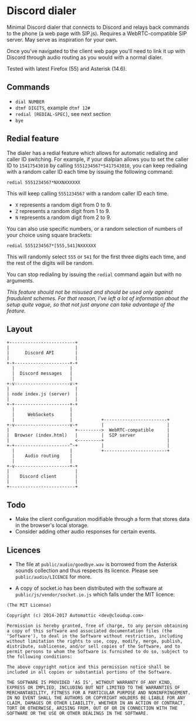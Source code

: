 # Discord dialer

Minimal Discord dialer that connects to Discord and relays back commands to the phone (a web page with SIP.js). Requires a WebRTC-compatible SIP server. May serve as inspiration for your own.

Once you've navigated to the client web page you'll need to link it up with Discord through audio routing as you would with a normal dialer.

Tested with latest Firefox (55) and Asterisk (14.6).


## Commands

* `dial NUMBER`
* `dtmf DIGITS`, example `dtmf 12#`
* `redial [REDIAL-SPEC]`, see next section
* `bye`

## Redial feature

The dialer has a redial feature which allows for automatic redialing and caller ID switching. For example, if your dialplan allows you to set the caller ID to `15417543010` by calling `5551234567*5417543010`, you can keep redialing with a random caller ID each time by issuing the following command:

`redial 5551234567*NXXNXXXXXX`

This will keep calling `5551234567` with a random caller ID each time.

* `X` represents a random digit from 0 to 9.
* `Z` represents a random digit from 1 to 9.
* `N` represents a random digit from 2 to 9.

You can also use specific numbers, or a random selection of numbers of your choice using square brackets:

`redial 5551234567*[555,541]NXXXXXX`

This will randomly select `555` or `541` for the first three digits each time, and the rest of the digits will be random.

You can stop redialing by issuing the `redial` command again but with no arguments.

*This feature should not be misused and should be used only against fraudulent schemes. For that reason, I've left a lot of information about the setup quite vague, so that not just anyone can take advantage of the feature.*

## Layout

```
+-------------------------+
|                         |
|      Discord API        |
|                         |
+-+---------------------+-+
  |                     |
  |  Discord messages   |
  |                     |
+-v---------------------v-+
|                         |
| node index.js (server)  |
|                         |
+-+---------------------+-+
  |                     |
  |     WebSockets      |
  |                     |           +------------------------+
+-v---------------------v-+         |                        |
|                         +--------->  WebRTC-compatible     |
|  Browser (index.html)   |         |  SIP server            |
|                         <---------+                        |
+-+---------------------^-+         |                        |
  |                     |           +------------------------+
  |    Audio routing    |
  |                     |
+-v---------------------+-+
|                         |
|    Discord client       |
|                         |
+-------------------------+
```

## Todo

* Make the client configuration modifiable through a form that stores data in the browser's local storage.
* Consider adding other audio responses for certain events.

## Licences

* The file at `public/audio/goodbye.wav` is borrowed from the Asterisk sounds collection and thus respects its licence. Please see `public/audio/LICENCE` for more.

* A copy of socket.io has been distributed with the software at `public/js/vendor/socket.io.js` which falls under the MIT licence:

```
(The MIT License)

Copyright (c) 2014-2017 Automattic <dev@cloudup.com>

Permission is hereby granted, free of charge, to any person obtaining
a copy of this software and associated documentation files (the
'Software'), to deal in the Software without restriction, including
without limitation the rights to use, copy, modify, merge, publish,
distribute, sublicense, and/or sell copies of the Software, and to
permit persons to whom the Software is furnished to do so, subject to
the following conditions:

The above copyright notice and this permission notice shall be
included in all copies or substantial portions of the Software.

THE SOFTWARE IS PROVIDED 'AS IS', WITHOUT WARRANTY OF ANY KIND,
EXPRESS OR IMPLIED, INCLUDING BUT NOT LIMITED TO THE WARRANTIES OF
MERCHANTABILITY, FITNESS FOR A PARTICULAR PURPOSE AND NONINFRINGEMENT.
IN NO EVENT SHALL THE AUTHORS OR COPYRIGHT HOLDERS BE LIABLE FOR ANY
CLAIM, DAMAGES OR OTHER LIABILITY, WHETHER IN AN ACTION OF CONTRACT,
TORT OR OTHERWISE, ARISING FROM, OUT OF OR IN CONNECTION WITH THE
SOFTWARE OR THE USE OR OTHER DEALINGS IN THE SOFTWARE.
```
